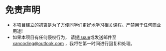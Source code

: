 # 免责声明
- 本项目建立的初衷是为了方便同学们更好地学习相关课程。严禁用于任何商业用途!
- 如果本项目有任何侵权行为， 请提[Issue](https://github.com/Xancoding/ncepu-course/issues)或发送邮件至 xancoding@outlook.com ，我将在第一时间进行回复和处理。
